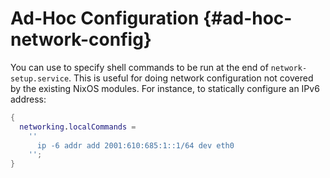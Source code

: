 # Ad-Hoc Configuration {#ad-hoc-network-config}

You can use [](#opt-networking.localCommands) to
specify shell commands to be run at the end of `network-setup.service`. This
is useful for doing network configuration not covered by the existing NixOS
modules. For instance, to statically configure an IPv6 address:

```nix
{
  networking.localCommands =
    ''
      ip -6 addr add 2001:610:685:1::1/64 dev eth0
    '';
}
```
